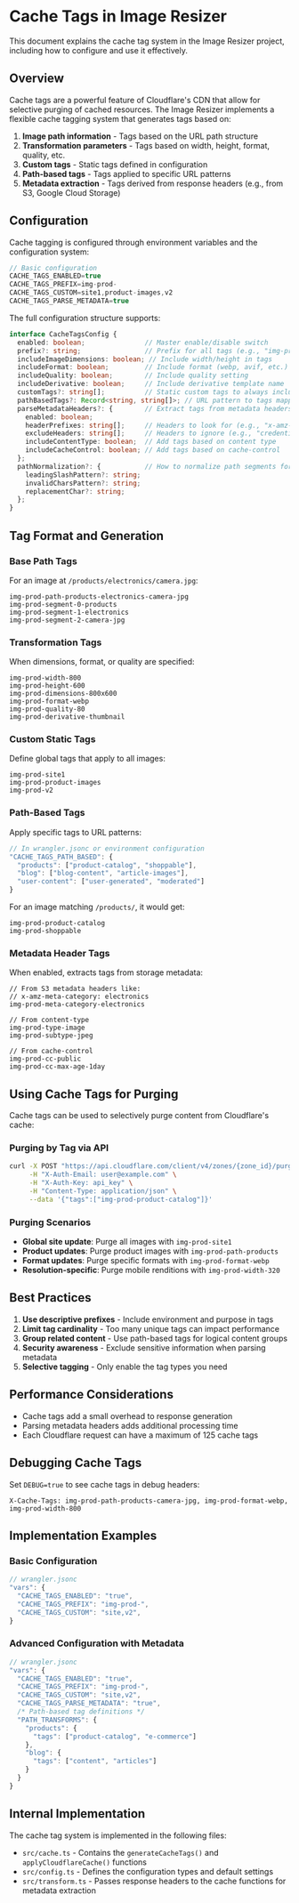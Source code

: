 # Cache Tags in Image Resizer

This document explains the cache tag system in the Image Resizer project, including how to configure and use it effectively.

## Overview

Cache tags are a powerful feature of Cloudflare's CDN that allow for selective purging of cached resources. The Image Resizer implements a flexible cache tagging system that generates tags based on:

1. **Image path information** - Tags based on the URL path structure
2. **Transformation parameters** - Tags based on width, height, format, quality, etc.
3. **Custom tags** - Static tags defined in configuration
4. **Path-based tags** - Tags applied to specific URL patterns
5. **Metadata extraction** - Tags derived from response headers (e.g., from S3, Google Cloud Storage)

## Configuration

Cache tagging is configured through environment variables and the configuration system:

```js
// Basic configuration
CACHE_TAGS_ENABLED=true
CACHE_TAGS_PREFIX=img-prod-
CACHE_TAGS_CUSTOM=site1,product-images,v2
CACHE_TAGS_PARSE_METADATA=true
```

The full configuration structure supports:

```typescript
interface CacheTagsConfig {
  enabled: boolean;               // Master enable/disable switch
  prefix?: string;                // Prefix for all tags (e.g., "img-prod-")
  includeImageDimensions: boolean; // Include width/height in tags
  includeFormat: boolean;         // Include format (webp, avif, etc.)
  includeQuality: boolean;        // Include quality setting
  includeDerivative: boolean;     // Include derivative template name
  customTags?: string[];          // Static custom tags to always include
  pathBasedTags?: Record<string, string[]>; // URL pattern to tags mapping
  parseMetadataHeaders?: {        // Extract tags from metadata headers
    enabled: boolean;
    headerPrefixes: string[];     // Headers to look for (e.g., "x-amz-meta-")
    excludeHeaders: string[];     // Headers to ignore (e.g., "credentials")
    includeContentType: boolean;  // Add tags based on content type
    includeCacheControl: boolean; // Add tags based on cache-control
  };
  pathNormalization?: {           // How to normalize path segments for tags
    leadingSlashPattern?: string;
    invalidCharsPattern?: string;
    replacementChar?: string;
  };
}
```

## Tag Format and Generation

### Base Path Tags

For an image at `/products/electronics/camera.jpg`:

```
img-prod-path-products-electronics-camera-jpg
img-prod-segment-0-products
img-prod-segment-1-electronics
img-prod-segment-2-camera-jpg
```

### Transformation Tags

When dimensions, format, or quality are specified:

```
img-prod-width-800
img-prod-height-600
img-prod-dimensions-800x600
img-prod-format-webp
img-prod-quality-80
img-prod-derivative-thumbnail
```

### Custom Static Tags

Define global tags that apply to all images:

```
img-prod-site1
img-prod-product-images
img-prod-v2
```

### Path-Based Tags

Apply specific tags to URL patterns:

```js
// In wrangler.jsonc or environment configuration
"CACHE_TAGS_PATH_BASED": {
  "products": ["product-catalog", "shoppable"],
  "blog": ["blog-content", "article-images"],
  "user-content": ["user-generated", "moderated"]
}
```

For an image matching `/products/`, it would get:

```
img-prod-product-catalog
img-prod-shoppable
```

### Metadata Header Tags

When enabled, extracts tags from storage metadata:

```
// From S3 metadata headers like:
// x-amz-meta-category: electronics
img-prod-meta-category-electronics

// From content-type
img-prod-type-image
img-prod-subtype-jpeg

// From cache-control
img-prod-cc-public
img-prod-cc-max-age-1day
```

## Using Cache Tags for Purging

Cache tags can be used to selectively purge content from Cloudflare's cache:

### Purging by Tag via API

```bash
curl -X POST "https://api.cloudflare.com/client/v4/zones/{zone_id}/purge_cache" \
     -H "X-Auth-Email: user@example.com" \
     -H "X-Auth-Key: api_key" \
     -H "Content-Type: application/json" \
     --data '{"tags":["img-prod-product-catalog"]}'
```

### Purging Scenarios

- **Global site update**: Purge all images with `img-prod-site1`
- **Product updates**: Purge product images with `img-prod-path-products`
- **Format updates**: Purge specific formats with `img-prod-format-webp`
- **Resolution-specific**: Purge mobile renditions with `img-prod-width-320`

## Best Practices

1. **Use descriptive prefixes** - Include environment and purpose in tags
2. **Limit tag cardinality** - Too many unique tags can impact performance
3. **Group related content** - Use path-based tags for logical content groups
4. **Security awareness** - Exclude sensitive information when parsing metadata
5. **Selective tagging** - Only enable the tag types you need

## Performance Considerations

- Cache tags add a small overhead to response generation
- Parsing metadata headers adds additional processing time
- Each Cloudflare request can have a maximum of 125 cache tags

## Debugging Cache Tags

Set `DEBUG=true` to see cache tags in debug headers:

```
X-Cache-Tags: img-prod-path-products-camera-jpg, img-prod-format-webp, img-prod-width-800
```

## Implementation Examples

### Basic Configuration

```js
// wrangler.jsonc
"vars": {
  "CACHE_TAGS_ENABLED": "true",
  "CACHE_TAGS_PREFIX": "img-prod-",
  "CACHE_TAGS_CUSTOM": "site,v2",
}
```

### Advanced Configuration with Metadata

```js
// wrangler.jsonc
"vars": {
  "CACHE_TAGS_ENABLED": "true",
  "CACHE_TAGS_PREFIX": "img-prod-",
  "CACHE_TAGS_CUSTOM": "site,v2",
  "CACHE_TAGS_PARSE_METADATA": "true",
  /* Path-based tag definitions */
  "PATH_TRANSFORMS": {
    "products": {
      "tags": ["product-catalog", "e-commerce"]
    },
    "blog": {
      "tags": ["content", "articles"]
    }
  }
}
```

## Internal Implementation

The cache tag system is implemented in the following files:

- `src/cache.ts` - Contains the `generateCacheTags()` and `applyCloudflareCache()` functions
- `src/config.ts` - Defines the configuration types and default settings
- `src/transform.ts` - Passes response headers to the cache functions for metadata extraction